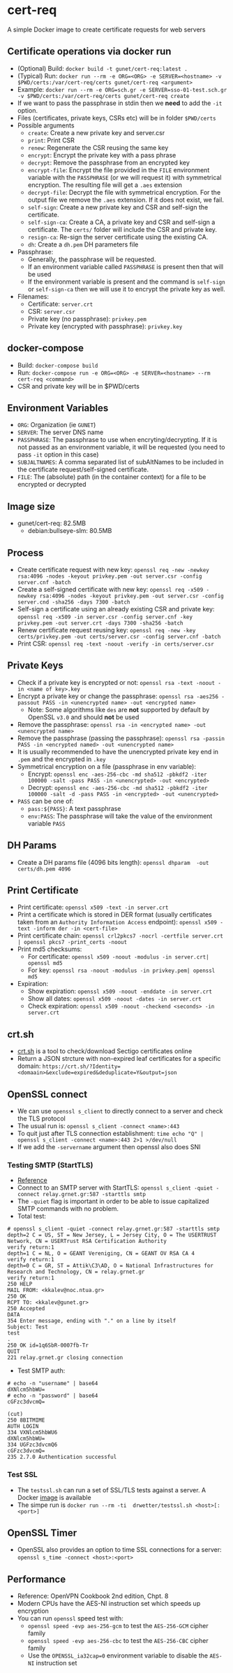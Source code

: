 # cert-req
A simple Docker image to create certificate requests for web servers

## Certificate operations via docker run
* (Optional) Build: `docker build -t gunet/cert-req:latest .`
* (Typical) Run: `docker run --rm -e ORG=<ORG> -e SERVER=<hostname> -v $PWD/certs:/var/cert-req/certs gunet/cert-req <argument>`
* Example: `docker run --rm -e ORG=sch.gr -e SERVER=sso-01-test.sch.gr -v $PWD/certs:/var/cert-req/certs gunet/cert-req create`
* If we want to pass the passphrase in stdin then we **need** to add the `-it` option.
* Files (certificates, private keys, CSRs etc) will be in folder `$PWD/certs`
* Possible arguments
  - `create`: Create a new private key and server.csr
  - `print`: Print CSR
  - `renew`: Regenerate the CSR reusing the same key
  - `encrypt`: Encrypt the private key with a pass phrase
  - `decrypt`: Remove the passphrase from an encrypted key
  - `encrypt-file`: Encrypt the file provided in the `FILE` environment variable with the `PASSPHRASE` (or we will request it) with symmetrical encryption. The resulting file will get a `.aes` extension
  - `decrypt-file`: Decrypt the file with symmetrical encryption. For the output file we remove the `.aes` extension. If it does not exist, we fail.
  - `self-sign`: Create a new private key and CSR and self-sign the certificate.
  - `self-sign-ca`: Create a CA, a private key and CSR and self-sign a certificate. The `certs/` folder will include the CSR and private key.
  - `resign-ca`: Re-sign the server certificate using the existing CA.
  - `dh`: Create a `dh.pem` DH parameters file
* Passphrase:
  - Generally, the passphrase will be requested.
  - If an environment variable called `PASSPHRASE` is present then that will be used
  - If the environment variable is present and the command is `self-sign` or `self-sign-ca` then we will use it to encrypt the private key as well.
* Filenames:
  - Certificate: `server.crt`
  - CSR: `server.csr`
  - Private key (no passphrase): `privkey.pem`
  - Private key (encrypted with passphrase): `privkey.key`

## docker-compose
* Build: `docker-compose build`
* Run: `docker-compose run -e ORG=<ORG> -e SERVER=<hostname> --rm cert-req <command>`
* CSR and private key will be in $PWD/certs


## Environment Variables
* `ORG`: Organization (ie `GUNET`)
* `SERVER`: The server DNS name
* `PASSPHRASE`: The passphrase to use when encryting/decrypting. If it is not passed as an environment variable, it will be requested (you need to pass `-it` option in this case)
* `SUBJALTNAMES`: A comma separated list of subAltNames to be included in the certificate request/self-signed certificate.
* `FILE`: The (absolute) path (in the container context) for a file to be encrypted or decrypted

## Image size
* gunet/cert-req: 82.5MB
  - debian:bullseye-slm: 80.5MB

## Process
* Create certificate request with new key: `openssl req -new -newkey rsa:4096 -nodes -keyout privkey.pem -out server.csr -config server.cnf -batch`
* Create a self-signed certificate with new key: `openssl req -x509 -newkey rsa:4096 -nodes -keyout privkey.pem -out server.csr -config server.cnd -sha256 -days 7300 -batch`
* Self-sign a certificate using an already existing CSR and private key: `openssl req -x509 -in server.csr -config server.cnf -key privkey.pem -out server.crt -days 7300 -sha256 -batch`
* Renew certificate request reusing key: `openssl req -new -key certs/privkey.pem -out certs/server.csr -config server.cnf -batch`
* Print CSR: `openssl req -text -noout -verify -in certs/server.csr`

## Private Keys
* Check if a private key is encrypted or not: `openssl rsa -text -noout -in <name of key>.key`
* Encrypt a private key or change the passphrase: `openssl rsa -aes256 -passout PASS -in <unencrypted name> -out <encrypted name>`
  - Note: Some algorithms like `des` are **not** supported by default by OpenSSL `v3.0` and should **not** be used
* Remove the passphrase: `openssl rsa -in <encrypted name> -out <unencrypted name>`
* Remove the passphrase (passing the passphrase): `openssl rsa -passin PASS -in <encrypted named> -out <unencrypted name>`
* It is usually recommended to have the unencrypted private key end in `.pem` and the encrypted in `.key`
* Symmetrical encryption on a file (passphrase in env variable):
  - Encrypt: `openssl enc -aes-256-cbc -md sha512 -pbkdf2 -iter 100000 -salt -pass PASS -in <unencrypted> -out <encrypted>`
  - Decrypt: `openssl enc -aes-256-cbc -md sha512 -pbkdf2 -iter 100000 -salt -d -pass PASS -in <encrypted> -out <unencrypted>`
* `PASS` can be one of:
  - `pass:${PASS}`: A text passphrase
  - `env:PASS`: The passphrase will take the value of the environment variable `PASS`

## DH Params
* Create a DH params file (4096 bits length): `openssl dhparam  -out certs/dh.pem 4096`

## Print Certificate
* Print certificate: `openssl x509 -text -in server.crt`
* Print a certificate which is stored in DER format (usually certificates taken from an `Authority Information Access` endpoint): `openssl x509 -text -inform der -in <cert-file>`
* Print certificate chain: `openssl crl2pkcs7 -nocrl -certfile server.crt | openssl pkcs7 -print_certs -noout`
* Print md5 checksums:
  - For certificate: `openssl x509 -noout -modulus -in server.crt| openssl md5`
  - For key: `openssl rsa -noout -modulus -in privkey.pem| openssl md5`
* Expiration:
  - Show expiration: `openssl x509 -noout -enddate -in server.crt`
  - Show all dates: `openssl x509 -noout -dates -in server.crt`
  - Check expiration: `openssl x509 -noout -checkend <seconds> -in server.crt`

## crt.sh
* [crt.sh](https://crt.sh/) is a tool to check/download Sectigo certificates online
* Return a JSON strcture with non-expired leaf certificates for a specific domain: `https://crt.sh/?Identity=<domaain>&exclude=expired&deduplicate=Y&output=json`

## OpenSSL connect
* We can use `openssl s_client` to directly connect to a server and check the TLS protocol
* The usual run is: `openssl s_client -connect <name>:443`
* To quit just after TLS connection establishment: `time echo "Q" | openssl s_client -connect <name>:443 2>1 >/dev/null`
* If we add the `-servername` argument then openssl also does SNI
### Testing SMTP (StartTLS)
* [Reference](https://halon.io/blog/how-to-test-smtp-servers-using-the-command-line)
* Connect to an SMTP server with StartTLS: `openssl s_client -quiet -connect relay.grnet.gr:587 -starttls smtp`
* The `-quiet` flag is important in order to be able to issue capitalized SMTP commands with no problem.
* Total test:
```
# openssl s_client -quiet -connect relay.grnet.gr:587 -starttls smtp
depth=2 C = US, ST = New Jersey, L = Jersey City, O = The USERTRUST Network, CN = USERTrust RSA Certification Authority
verify return:1
depth=1 C = NL, O = GEANT Vereniging, CN = GEANT OV RSA CA 4
verify return:1
depth=0 C = GR, ST = Attik\C3\AD, O = National Infrastructures for Research and Technology, CN = relay.grnet.gr
verify return:1
250 HELP
MAIL FROM: <kkalev@noc.ntua.gr>
250 OK
RCPT TO: <kkalev@gunet.gr>
250 Accepted
DATA
354 Enter message, ending with "." on a line by itself
Subject: Test
test
.
250 OK id=1q6SbR-0007fb-Tr
QUIT
221 relay.grnet.gr closing connection
```
* Test SMTP auth:
```
# echo -n "username" | base64
dXNlcm5hbWU=
# echo -n "password" | base64
cGFzc3dvcmQ=

(cut)
250 8BITMIME
AUTH LOGIN
334 VXNlcm5hbWU6
dXNlcm5hbWU=
334 UGFzc3dvcmQ6
cGFzc3dvcmQ=
235 2.7.0 Authentication successful
```
### Test SSL
* The `testssl.sh` can run a set of SSL/TLS tests against a server. A Docker [image](https://hub.docker.com/r/drwetter/testssl.sh) is available
* The simpe run is `docker run --rm -ti  drwetter/testssl.sh <host>[:<port>]`

## OpenSSL Timer
* OpenSSL also provides an option to time SSL connections for a server: `openssl s_time -connect <host>:<port>`

## Performance
* Reference: OpenVPN Cookbook 2nd edition, Chpt. 8
* Modern CPUs have the AES-NI instruction set which speeds up encryption
* You can run `openssl` speed test with:
  - `openssl speed -evp aes-256-gcm` to test the `AES-256-GCM` cipher family
  - `openssl speed -evp aes-256-cbc` to test the `AES-256-CBC` cipher family
  - Use the `OPENSSL_ia32cap=0` environment variable to disable the `AES-NI` instruction set
